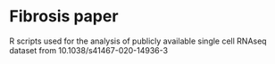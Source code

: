 # Fibrosis paper
R scripts used for the analysis of publicly available single cell RNAseq dataset from 10.1038/s41467-020-14936-3
